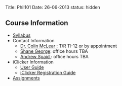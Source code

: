 Title: Phil101
Date: 26-06-2013
status: hidden


## Course Information

- [Syllabus](|filename|/pdfs/IntroSyllabus.pdf)
- Contact Information
    - [ Dr. Colin McLear ](|filename|/pages/Contact.md): T/R 11-12 or by appointment
    - [Shane George](mailto:algernongordoneffect@gmail.com): office hours TBA 
    - [ Andrew Spaid ]( aspaid2@unlserve.unl.edu ): office hours TBA
- iClicker Information
    - [User Guide](http://learningspaces.unl.edu/Self%20Paced%20Polling%20Student%20User%20Guide.pdf)
    - [iClicker Registration Guide](http://learningspaces.unl.edu/Student%20Registration%20Steps.pdf)
- [Assignments](|filename|/pages/101Assignments.md)
